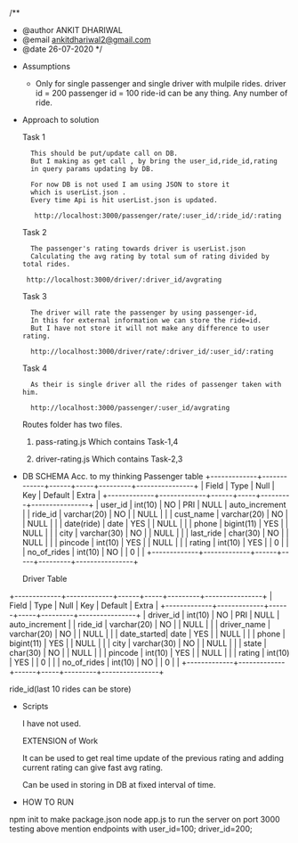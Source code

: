 /**
 * @author ANKIT DHARIWAL
 * @email ankitdhariwal2@gmail.com
 * @date  26-07-2020
 */

- Assumptions 
    - Only for single passenger and single driver with mulpile rides.
        driver id = 200
        passenger id = 100
        ride-id can be any thing.
        Any number of ride.


- Approach to solution

    Task 1

        This should be put/update call on DB.
        But I making as get call , by bring the user_id,ride_id,rating
        in query params updating by DB.

        For now DB is not used I am using JSON to store it 
        which is userList.json .
        Every time Api is hit userList.json is updated.

         http://localhost:3000/passenger/rate/:user_id/:ride_id/:rating



    Task 2

        The passenger's rating towards driver is userList.json
        Calculating the avg rating by total sum of rating divided by total rides.

       http://localhost:3000/driver/:driver_id/avgrating

    Task 3

        The driver will rate the passenger by using passenger-id,
        In this for external information we can store the ride=id.
        But I have not store it will not make any difference to user rating.

        http://localhost:3000/driver/rate/:driver_id/:user_id/:rating

    Task 4

        As their is single driver all the rides of passenger taken with him.

        http://localhost:3000/passenger/:user_id/avgrating


    Routes folder has two files.

    1) pass-rating.js
        Which contains Task-1,4

    2) driver-rating.js
        Which contains Task-2,3


- DB SCHEMA
    Acc. to my thinking 
    Passenger table
+-------------+-------------+------+-----+---------+----------------+
| Field       | Type        | Null | Key | Default | Extra          |
+-------------+-------------+------+-----+---------+----------------+
| user_id     | int(10)     | NO   | PRI | NULL    | auto_increment |
| ride_id     | varchar(20) | NO   |     | NULL    |                |
| cust_name   | varchar(20) | NO   |     | NULL    |                |
| date(ride)  | date        | YES  |     | NULL    |                |
| phone       | bigint(11)  | YES  |     | NULL    |                |
| city        | varchar(30) | NO   |     | NULL    |                |
| last_ride   | char(30)    | NO   |     | NULL    |                |
| pincode     | int(10)     | YES  |     | NULL    |                |
| rating      | int(10)     | YES  |     | 0       |                |
| no_of_rides | int(10)     | NO   |     | 0       |                |
+-------------+-------------+------+-----+---------+----------------+

    Driver Table

+-------------+-------------+------+-----+---------+----------------+
| Field       | Type        | Null | Key | Default | Extra          |
+-------------+-------------+------+-----+---------+----------------+
| driver_id   | int(10)     | NO   | PRI | NULL    | auto_increment |
| ride_id     | varchar(20) | NO   |     | NULL    |                |
| driver_name | varchar(20) | NO   |     | NULL    |                |
| date_started| date        | YES  |     | NULL    |                |
| phone       | bigint(11)  | YES  |     | NULL    |                |
| city        | varchar(30) | NO   |     | NULL    |                |
| state       | char(30)    | NO   |     | NULL    |                |
| pincode     | int(10)     | YES  |     | NULL    |                |
| rating      | int(10)     | YES  |     | 0       |                |
| no_of_rides | int(10)     | NO   |     | 0       |                |
+-------------+-------------+------+-----+---------+----------------+

ride_id(last 10 rides can be store)

- Scripts
    
    I have not used.

    EXTENSION of Work

    It can be used to get real time update of the previous rating and adding current rating can give fast avg rating.

    Can be used in storing in DB at fixed interval of time.


- HOW TO RUN

npm init to make package.json
    node app.js to run the server on port 3000 testing above mention endpoints 
    with user_id=100;
    driver_id=200;
